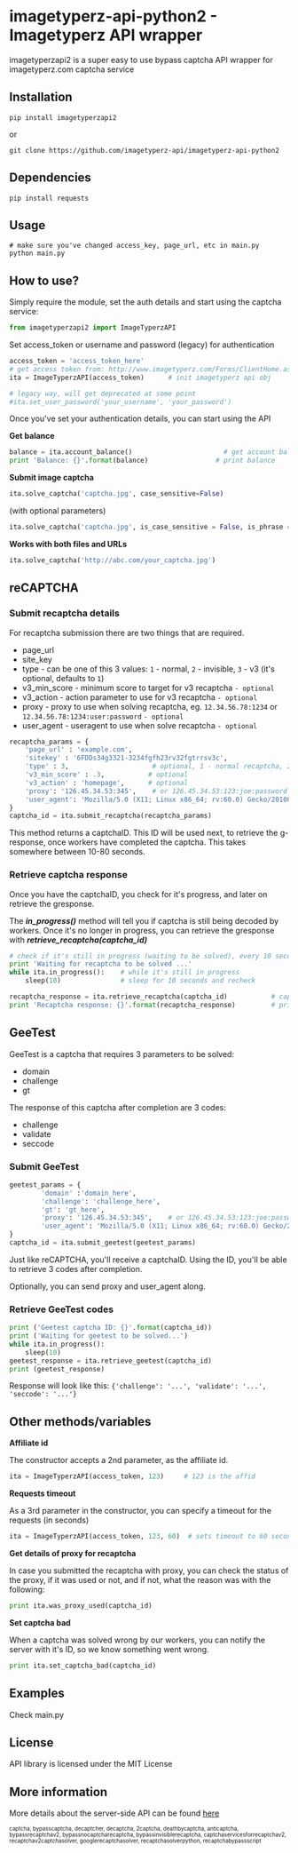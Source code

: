 imagetyperz-api-python2 - Imagetyperz API wrapper
=========================================

imagetyperzapi2 is a super easy to use bypass captcha API wrapper for imagetyperz.com captcha service

## Installation
    pip install imagetyperzapi2

or
    
    git clone https://github.com/imagetyperz-api/imagetyperz-api-python2

## Dependencies

    pip install requests

## Usage
    # make sure you've changed access_key, page_url, etc in main.py
    python main.py  

## How to use?

Simply require the module, set the auth details and start using the captcha service:

``` python
from imagetyperzapi2 import ImageTyperzAPI
```
Set access_token or username and password (legacy) for authentication

``` python
access_token = 'access_token_here'
# get access token from: http://www.imagetyperz.com/Forms/ClientHome.aspx
ita = ImageTyperzAPI(access_token)      # init imagetyperz api obj
```
```python
# legacy way, will get deprecated at some point
#ita.set_user_password('your_username', 'your_password')
```
Once you've set your authentication details, you can start using the API

**Get balance**

``` python
balance = ita.account_balance()                       # get account balance
print 'Balance: {}'.format(balance)                 # print balance
```

**Submit image captcha**

``` python
ita.solve_captcha('captcha.jpg', case_sensitive=False)
```
(with optional parameters)
```python
ita.solve_captcha('captcha.jpg', is_case_sensitive = False, is_phrase = False, digits_only = False, letters_only = True, is_math = False, min_length = 2, max_length = 10)
```

**Works with both files and URLs**
``` python
ita.solve_captcha('http://abc.com/your_captcha.jpg')   
```

## reCAPTCHA

### Submit recaptcha details

For recaptcha submission there are two things that are required.
- page_url
- site_key
- type - can be one of this 3 values: `1` - normal, `2` - invisible, `3` - v3 (it's optional, defaults to `1`)
- v3_min_score - minimum score to target for v3 recaptcha `- optional`
- v3_action - action parameter to use for v3 recaptcha `- optional`
- proxy - proxy to use when solving recaptcha, eg. `12.34.56.78:1234` or `12.34.56.78:1234:user:password` `- optional`
- user_agent - useragent to use when solve recaptcha `- optional` 

``` python
recaptcha_params = {
    'page_url' : 'example.com',
    'sitekey' : '6FDDs34g3321-3234fgfh23rv32fgtrrsv3c',
    'type' : 3,                     # optional, 1 - normal recaptcha, 2 - invisible recaptcha, 3 - v3 recaptcha, default: 1
    'v3_min_score' : .3,           # optional
    'v3_action' : 'homepage',      # optional
    'proxy': '126.45.34.53:345',    # or 126.45.34.53:123:joe:password
    'user_agent': 'Mozilla/5.0 (X11; Linux x86_64; rv:60.0) Gecko/20100101 Firefox/60.0'    # optional
}
captcha_id = ita.submit_recaptcha(recaptcha_params)
```
This method returns a captchaID. This ID will be used next, to retrieve the g-response, once workers have 
completed the captcha. This takes somewhere between 10-80 seconds.

### Retrieve captcha response

Once you have the captchaID, you check for it's progress, and later on retrieve the gresponse.

The ***in_progress()*** method will tell you if captcha is still being decoded by workers.
Once it's no longer in progress, you can retrieve the gresponse with ***retrieve_recaptcha(captcha_id)***  

``` python
# check if it's still in progress (waiting to be solved), every 10 seconds
print 'Waiting for recaptcha to be solved ...'
while ita.in_progress():    # while it's still in progress
	sleep(10)               # sleep for 10 seconds and recheck

recaptcha_response = ita.retrieve_recaptcha(captcha_id)           # captcha_id is optional, if not given, will use last captcha id submited
print 'Recaptcha response: {}'.format(recaptcha_response)         # print google response
```

## GeeTest

GeeTest is a captcha that requires 3 parameters to be solved:
- domain
- challenge
- gt

The response of this captcha after completion are 3 codes:
- challenge
- validate
- seccode

### Submit GeeTest
```python
geetest_params = {
        'domain' :'domain_here',
        'challenge': 'challenge_here',
        'gt': 'gt_here',
        'proxy': '126.45.34.53:345',    # or 126.45.34.53:123:joe:password, optional
        'user_agent': 'Mozilla/5.0 (X11; Linux x86_64; rv:60.0) Gecko/20100101 Firefox/60.0'    # optional
}
captcha_id = ita.submit_geetest(geetest_params)
```

Just like reCAPTCHA, you'll receive a captchaID.
Using the ID, you'll be able to retrieve 3 codes after completion.

Optionally, you can send proxy and user_agent along.

### Retrieve GeeTest codes
```python
print ('Geetest captcha ID: {}'.format(captcha_id))
print ('Waiting for geetest to be solved...')
while ita.in_progress():
    sleep(10)
geetest_response = ita.retrieve_geetest(captcha_id)
print (geetest_response)
```

Response will look like this: `{'challenge': '...', 'validate': '...', 'seccode': '...'}`

## Other methods/variables

**Affiliate id**

The constructor accepts a 2nd parameter, as the affiliate id. 
``` python
ita = ImageTyperzAPI(access_token, 123)     # 123 is the affid
```

**Requests timeout**

As a 3rd parameter in the constructor, you can specify a timeout for the requests (in seconds)
``` python
ita = ImageTyperzAPI(access_token, 123, 60)  # sets timeout to 60 seconds
```

**Get details of proxy for recaptcha**

In case you submitted the recaptcha with proxy, you can check the status of the proxy, if it was used or not,
and if not, what the reason was with the following:

``` python
print ita.was_proxy_used(captcha_id)
```

**Set captcha bad**

When a captcha was solved wrong by our workers, you can notify the server with it's ID,
so we know something went wrong.

``` python
print ita.set_captcha_bad(captcha_id)
```

## Examples
Check main.py

## License
API library is licensed under the MIT License

## More information
More details about the server-side API can be found [here](http://imagetyperz.com)


<sup><sub>captcha, bypasscaptcha, decaptcher, decaptcha, 2captcha, deathbycaptcha, anticaptcha, 
bypassrecaptchav2, bypassnocaptcharecaptcha, bypassinvisiblerecaptcha, captchaservicesforrecaptchav2, 
recaptchav2captchasolver, googlerecaptchasolver, recaptchasolverpython, recaptchabypassscript</sup></sub>

